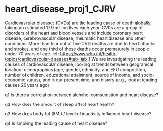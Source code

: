 # heart_disease_proj1_CJRV
Cardiovascular diseases (CVDs) are the leading cause of death globally, taking an estimated 17.9 million lives each year. CVDs are a group of disorders of the heart and blood vessels and include coronary heart disease, cerebrovascular disease, rheumatic heart disease and other conditions. More than four out of five CVD deaths are due to heart attacks and strokes, and one third of these deaths occur prematurely in people under 70 years of age. ref: https://www.who.int/health-topics/cardiovascular-diseases#tab=tab_1
We are investigating the leading causes of cardiovascular disease, looking at trends between 
  geograhical location;
  demographics (age, gender, ethnicity, and EFU composition, number of children, educational attainment, source of income, and socio-economic status), and  in our present time; and
  history (e.g., look at leading causes 20 years ago)

  q1 Is there a correlation between alchohol comsumption and heart disease?

  q2 How does the amount of sleep affect heart health?

  q3 How does body fat (BMI) / level of inactivity influencd heart disease?

  q4 Is smoking the leading cause of heart disease?
